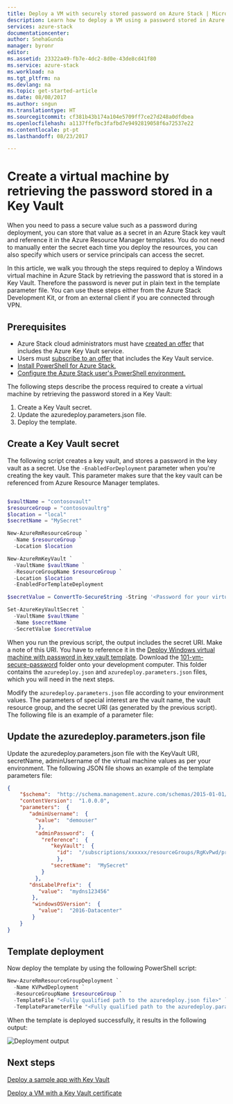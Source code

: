 ```yaml
---
title: Deploy a VM with securely stored password on Azure Stack | Microsoft Docs
description: Learn how to deploy a VM using a password stored in Azure Stack Key Vault
services: azure-stack
documentationcenter: 
author: SnehaGunda
manager: byronr
editor: 
ms.assetid: 23322a49-fb7e-4dc2-8d0e-43de8cd41f80
ms.service: azure-stack
ms.workload: na
ms.tgt_pltfrm: na
ms.devlang: na
ms.topic: get-started-article
ms.date: 08/08/2017
ms.author: sngun
ms.translationtype: HT
ms.sourcegitcommit: cf381b43b174a104e5709ff7ce27d248a0dfdbea
ms.openlocfilehash: a1137ffefbc3fafbd7e9492819058f6a72537e22
ms.contentlocale: pt-pt
ms.lasthandoff: 08/23/2017

---
```

# <a name="create-a-virtual-machine-by-retrieving-the-password-stored-in-a-key-vault"></a>Create a virtual machine by retrieving the password stored in a Key Vault

When you need to pass a secure value such as a password during deployment, you can store that value as a secret in an Azure Stack key vault and reference it in the Azure Resource Manager templates. You do not need to manually enter the secret each time you deploy the resources, you can also specify which users or service principals can access the secret. 

In this article, we walk you through the steps required to deploy a Windows virtual machine in Azure Stack by retrieving the password that is stored in a Key Vault. Therefore the password is never put in plain text in the template parameter file. You can use these steps either from the Azure Stack Development Kit, or from an external client if you are connected through VPN.

## <a name="prerequisites"></a>Prerequisites

* Azure Stack cloud administrators must have [created an offer](azure-stack-create-offer.md) that includes the Azure Key Vault service.  
* Users must [subscribe to an offer](azure-stack-subscribe-plan-provision-vm.md) that includes the Key Vault service.  
* [Install PowerShell for Azure Stack.](azure-stack-powershell-install.md)  
* [Configure the Azure Stack user's PowerShell environment.](azure-stack-powershell-configure-user.md)

The following steps describe the process required to create a virtual machine by retrieving the password stored in a Key Vault:

1. Create a Key Vault secret.
2. Update the azuredeploy.parameters.json file.
3. Deploy the template.

## <a name="create-a-key-vault-secret"></a>Create a Key Vault secret

The following script creates a key vault, and stores a password in the key vault as a secret. Use the `-EnabledForDeployment` parameter when you're creating the key vault. This parameter makes sure that the key vault can be referenced from Azure Resource Manager templates.

```powershell

$vaultName = "contosovault"
$resourceGroup = "contosovaultrg"
$location = "local"
$secretName = "MySecret"

New-AzureRmResourceGroup `
  -Name $resourceGroup `
  -Location $location

New-AzureRmKeyVault `
  -VaultName $vaultName `
  -ResourceGroupName $resourceGroup `
  -Location $location
  -EnabledForTemplateDeployment

$secretValue = ConvertTo-SecureString -String '<Password for your virtual machine>' -AsPlainText -Force

Set-AzureKeyVaultSecret `
  -VaultName $vaultName `
  -Name $secretName `
  -SecretValue $secretValue

```

When you run the previous script, the output includes the secret URI. Make a note of this URI. You have to reference it in the [Deploy Windows virtual machine with password in key vault template](https://github.com/Azure/azure-quickstart-templates/tree/master/101-vm-secure-password). Download the [101-vm-secure-password](https://github.com/Azure/azure-quickstart-templates/tree/master/101-vm-secure-password) folder onto your development computer. This folder contains the `azuredeploy.json` and `azuredeploy.parameters.json` files, which you will need in the next steps.

Modify the `azuredeploy.parameters.json` file according to your environment values. The parameters of special interest are the vault name, the vault resource group, and the secret URI (as generated by the previous script). The following file is an example of a parameter file:

## <a name="update-the-azuredeployparametersjson-file"></a>Update the azuredeploy.parameters.json file

Update the azuredeploy.parameters.json file with the KeyVault URI, secretName, adminUsername of the virtual machine values as per your environment. The following JSON file shows an example of the template parameters file: 

```json
{
    "$schema":  "http://schema.management.azure.com/schemas/2015-01-01/deploymentParameters.json#",
    "contentVersion":  "1.0.0.0",
    "parameters":  {
       "adminUsername":  {
         "value":  "demouser"
          },
         "adminPassword":  {
           "reference":  {
              "keyVault":  {
                "id":  "/subscriptions/xxxxxx/resourceGroups/RgKvPwd/providers/Microsoft.KeyVault/vaults/KvPwd"
                },
              "secretName":  "MySecret"
           }
         },
       "dnsLabelPrefix":  {
          "value":  "mydns123456"
        },
        "windowsOSVersion":  {
          "value":  "2016-Datacenter"
        }
    }
}

```

## <a name="template-deployment"></a>Template deployment

Now deploy the template by using the following PowerShell script:

```powershell
New-AzureRmResourceGroupDeployment `
  -Name KVPwdDeployment `
  -ResourceGroupName $resourceGroup `
  -TemplateFile "<Fully qualified path to the azuredeploy.json file>" `
  -TemplateParameterFile "<Fully qualified path to the azuredeploy.parameters.json file>"
```
When the template is deployed successfully, it results in the following output:

![Deployment output](media\azure-stack-kv-deploy-vm-with-secret/deployment-output.png)


## <a name="next-steps"></a>Next steps
[Deploy a sample app with Key Vault](azure-stack-kv-sample-app.md)

[Deploy a VM with a Key Vault certificate](azure-stack-kv-push-secret-into-vm.md)


